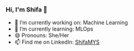 ### Hi, I'm Shifa 👋
- 🔭 I’m currently working on: Machine Learning
- 🌱 I’m currently learning: MLOps
- 😄 Pronouns: She/Her
- 📫 Find me on LinkedIn: [ShifaMYS](http://www.linkedin.com/in/shifa-sanadi)

<!--![Shifa's GitHub stats](https://github-readme-stats.vercel.app/api?username=ShifaMYS&theme=vue-dark&show_icons=true)-->
